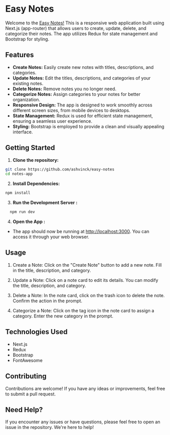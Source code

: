 # Easy Notes

Welcome to the [Easy Notes!](https://easy-notes-2sfp3640z-ashvinck.vercel.app/) This is a responsive web application built using Next.js (app-router) that allows users to create, update, delete, and categorize their notes. The app utilizes Redux for state management and Bootstrap for styling.

## Features

- **Create Notes:** Easily create new notes with titles, descriptions, and categories.
- **Update Notes:** Edit the titles, descriptions, and categories of your existing notes.
- **Delete Notes:** Remove notes you no longer need.
- **Categorize Notes:** Assign categories to your notes for better organization.
- **Responsive Design:** The app is designed to work smoothly across different screen sizes, from mobile devices to desktops.
- **State Management:** Redux is used for efficient state management, ensuring a seamless user experience.
- **Styling:** Bootstrap is employed to provide a clean and visually appealing interface.

## Getting Started

1. **Clone the repository:**

  ```bash
  git clone https://github.com/ashvinck/easy-notes
  cd notes-app
  ```

2. **Install Dependencies:**

  ``` bash
  npm install
  ```

3. **Run the Development Server :**

``` bash
  npm run dev
  ```

4. **Open the App :**

- The app should now be running at <http://localhost:3000>. You can access it through your web browser.

## Usage

1. Create a Note:
  Click on the "Create Note" button to add a new note. Fill in the title, description, and category.

2. Update a Note:
  Click on a note card to edit its details. You can modify the title, description, and category.

3. Delete a Note:
  In the note card, click on the trash icon to delete the note. Confirm the action in the prompt.

4. Categorize a Note:
  Click on the tag icon in the note card to assign a category. Enter the new category in the prompt.

## Technologies Used

- Next.js
- Redux
- Bootstrap
- FontAwesome


## Contributing

 Contributions are welcome! If you have any ideas or improvements, feel free to submit a pull request.

## Need Help?

 If you encounter any issues or have questions, please feel free to open an issue in the repository. We're here to help!

